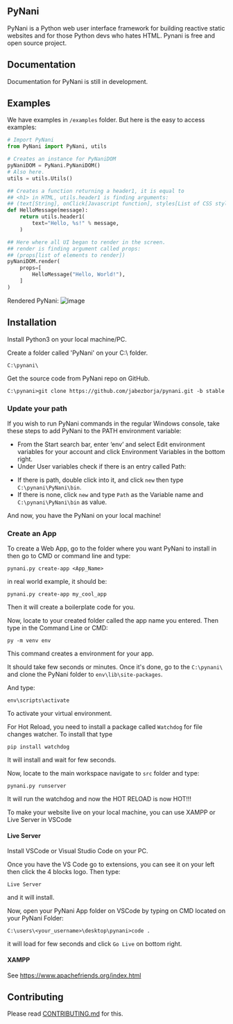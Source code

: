 ## PyNani
PyNani is a Python web user interface framework for building reactive static websites and for those Python devs who hates HTML. Pynani is free and open source project.

## Documentation
Documentation for PyNani is still in development.

## Examples
We have examples in ```/examples``` folder. But here is the easy to access examples:

```py
# Import PyNani
from PyNani import PyNani, utils

# Creates an instance for PyNaniDOM
pyNaniDOM = PyNani.PyNaniDOM()
# Also here.
utils = utils.Utils()

## Creates a function returning a header1, it is equal to
## <h1> in HTML, utils.header1 is finding arguments:
## (text[String], onClick[Javascript function], styles[List of CSS styles])
def HelloMessage(message):
    return utils.header1(
        text="Hello, %s!" % message,
    )

## Here where all UI began to render in the screen.
## render is finding argument called props:
## (props[list of elements to render])
pyNaniDOM.render(
    props=[
        HelloMessage("Hello, World!"),
    ]
)
```
Rendered PyNani:
![image](https://user-images.githubusercontent.com/64759159/111185923-76b13380-85ed-11eb-98a4-7e707a7d8ba8.png)


## Installation
Install Python3 on your local machine/PC.

Create a folder called 'PyNani' on your C:\ folder.
```
C:\pynani\
```
Get the source code from PyNani repo on GitHub.
```
C:\pynani>git clone https://github.com/jabezborja/pynani.git -b stable
```
### Update your path
If you wish to run PyNani commands in the regular Windows console, take these steps to add PyNani to the PATH environment variable:

* From the Start search bar, enter ‘env’ and select Edit environment variables for your account and click Environment Variables in the bottom right.
* Under User variables check if there is an entry called Path:
-   If there is path, double click into it, and click ```new``` then type ```C:\pynani\PyNani\bin```.
-   If there is none, click ```new``` and type ```Path``` as the Variable name and ```C:\pynani\PyNani\bin``` as value.

And now, you have the PyNani on your local machine!

### Create an App
To create a Web App, go to the folder where you want PyNani to install in then go to CMD or command line and type:
```
pynani.py create-app <App_Name>
```

in real world example, it should be:
```
pynani.py create-app my_cool_app
```

Then it will create a boilerplate code for you.

Now, locate to your created folder called the app name you entered. Then type in the Command Line or CMD:
```
py -m venv env
```
This command creates a environment for your app. 

It should take few seconds or minutes. Once it's done, go to the ```C:\pynani\``` and clone the PyNani folder to ```env\lib\site-packages```.

And type:
```
env\scripts\activate
```
To activate your virtual environment.

For Hot Reload, you need to install a package called ```Watchdog``` for file changes watcher. To install that type 
```
pip install watchdog
```
It will install and wait for few seconds.

Now, locate to the main workspace navigate to ```src``` folder and type:
```
pynani.py runserver
```
It will run the watchdog and now the HOT RELOAD is now HOT!!!

To make your website live on your local machine, you can use XAMPP or Live Server in VSCode

#### Live Server
Install VSCode or Visual Studio Code on your PC.

Once you have the VS Code go to extensions, you can see it on your left then click the 4 blocks logo. Then type:
```
Live Server
```

and it will install.

Now, open your PyNani App folder on VSCode by typing on CMD located on your PyNani Folder:
```
C:\users\<your_username>\desktop\pynani>code .
```
it will load for few seconds and click ```Go Live``` on bottom right.

#### XAMPP
See https://www.apachefriends.org/index.html

## Contributing
Please read [CONTRIBUTING.md](CONTRIBUTING.md) for this.
